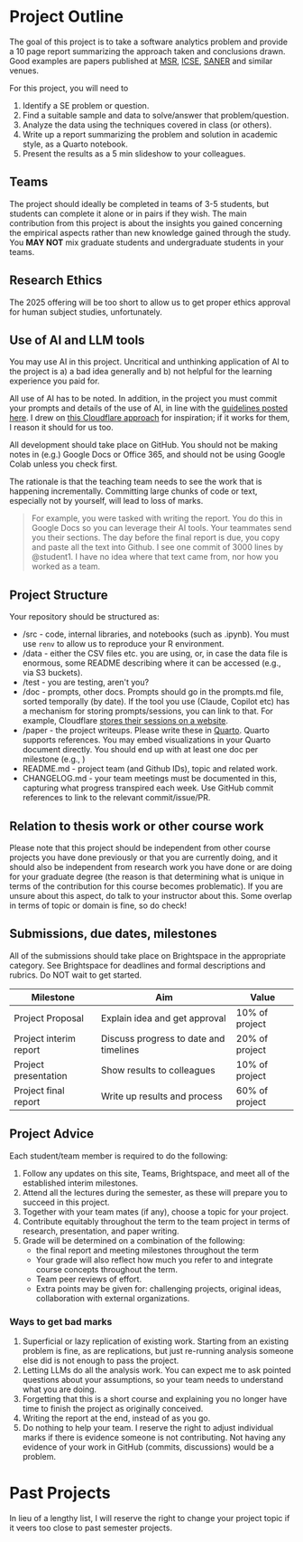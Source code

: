 # Project Outline

The goal of this project is to take a software analytics problem and provide a 10 page report summarizing the approach taken and conclusions drawn. Good examples are papers published at [MSR](https://2025.msrconf.org), [ICSE](https://conf.researchr.org/home/icse-2025), [SANER](https://conf.researchr.org/home/saner-2024) and similar venues.

For this project, you will need to 
1. Identify a SE problem or question. 
2. Find a suitable sample and data to solve/answer that problem/question.
3. Analyze the data using the techniques covered in class (or others).
4. Write up a report summarizing the problem and solution in academic style, as a Quarto notebook.
5. Present the results as a 5 min slideshow to your colleagues.

## Teams 

The project should ideally be completed in teams of 3-5 students, but students can complete it alone or in pairs if they wish.  The main contribution from this project is about the insights you gained concerning the empirical aspects rather than new knowledge gained through the study. You **MAY NOT** mix graduate students and undergraduate students in your teams.

## Research Ethics

The 2025 offering will be too short to allow us to get proper ethics approval for human subject studies, unfortunately. 
<!--
If your project will involve a study with the direct participation of human subjects (e.g., developers or students or other stakeholders participating in a lab experiment, observations, focus group, interviews, surveys), you will need to submit a brief application for ethics approval. We will guide you in this process (you cannot change your mind on this aspect after Nov 16th). Note you cannot use deception or study classmates as part of this study. Further details on how to submit an ethics application can be found [here](https://github.com/margaretstorey/EmseUvic2020/tree/master/activities/project-2-ethics). -->

## Use of AI and LLM tools
You may use AI in this project. Uncritical and unthinking application of AI to the project is a) a bad idea generally and b) not helpful for the learning experience you paid for.

All use of AI has to be noted. In addition, in the project you must commit your prompts and details of the use of AI, in line with the [guidelines posted here](https://llm-guidelines.org). I drew on [this Cloudflare approach](https://www.maxemitchell.com/writings/i-read-all-of-cloudflares-claude-generated-commits/) for inspiration; if it works for them, I reason it should for us too. 

All development should take place on GitHub. You should not be making notes in (e.g.) Google Docs or Office 365, and should not be using Google Colab unless you check first.

The rationale is that the teaching team needs to see the work that is happening incrementally. Committing large chunks of code or text, especially not by yourself, will lead to loss of marks.

> For example, you were tasked with writing the report. You do this in Google Docs so you can leverage their AI tools. Your teammates send you their sections. The day before the final report is due, you copy and paste all the text into Github. I see one commit of 3000 lines by @student1. I have no idea where that text came from, nor how you worked as a team.

## Project Structure
Your repository should be structured as:

* /src - code, internal libraries, and notebooks (such as .ipynb). You must use `renv` to allow us to reproduce your R environment. 
* /data - either the CSV files etc. you are using, or, in case the data file is enormous, some README describing where it can be accessed (e.g., via S3 buckets).
* /test - you are testing, aren't you? 
* /doc - prompts, other docs. Prompts should go in the prompts.md file, sorted temporally (by date). If the tool you use (Claude, Copilot etc) has a mechanism for storing prompts/sessions, you can link to that. For example, Cloudflare [stores their sessions on a website](https://github.com/cloudflare/workers-oauth-provider/commit/6e9808b45735680169c3b94ff9830ba0f5a99350).
* /paper - the project writeups. Please write these in [Quarto](https://quarto-tdg.org/overview). Quarto supports references. You may embed visualizations in your Quarto document directly. You should end up with at least one doc per milestone (e.g., )
* README.md - project team (and Github IDs), topic and related work.
* CHANGELOG.md - your team meetings must be documented in this, capturing what progress transpired each week. Use GitHub commit references to link to the relevant commit/issue/PR. 

## Relation to thesis work or other course work

Please note that this project should be independent from other course projects you have done previously or that you are currently doing, and it should also be independent from research work you have done or are doing for your graduate degree (the reason is that determining what is unique in terms of the contribution for this course becomes problematic). If you are unsure about this aspect, do talk to your instructor about this.  Some overlap in terms of topic or domain is fine, so do check!

## Submissions, due dates, milestones

All of the submissions should take place on Brightspace in the appropriate category. See Brightspace for deadlines and formal descriptions and rubrics. Do NOT wait to get started.

| Milestone              | Aim                                    | Value           |
| ---------------------- | -------------------------------------- | --------------- |
| Project Proposal       | Explain idea and get approval          | 10% of project  |
| Project interim report | Discuss progress to date and timelines | 20% of project  |
| Project presentation   | Show results to colleagues             | 10% of project  |
| Project final report   | Write up results and process           | 60%  of project |

## Project Advice

Each student/team member is required to do the following:

1. Follow any updates on this site, Teams, Brightspace, and meet all of the established interim milestones.
2. Attend all the lectures during the semester, as these will prepare you to succeed in this project.
3. Together with your team mates (if any), choose a topic for your project.
4. Contribute equitably throughout the term to the team project in terms of research, presentation, and paper writing.
5. Grade will be determined on a combination of the following:
    - the final report and meeting milestones throughout the term
    - Your grade will also reflect how much you refer to and integrate course concepts throughout the term.
    - Team peer reviews of effort.
    - Extra points may be given for: challenging projects, original ideas, collaboration with external organizations.

### Ways to get bad marks
1. Superficial or lazy replication of existing work. Starting from an existing problem is fine, as are replications, but just re-running analysis someone else did is not enough to pass the project.
2. Letting LLMs do all the analysis work. You can expect me to ask pointed questions about your assumptions, so your team needs to understand what you are doing.
3. Forgetting that this is a short course and explaining you no longer have time to finish the project as originally conceived. 
4. Writing the report at the end, instead of as you go.
5. Do nothing to help your team. I reserve the right to adjust individual marks if there is evidence someone is not contributing. Not having any evidence of your work in GitHub (commits, discussions) would be a problem. 

# Past Projects
In lieu of a lengthy list, I will reserve the right to change your project topic if it veers too close to past semester projects. 


